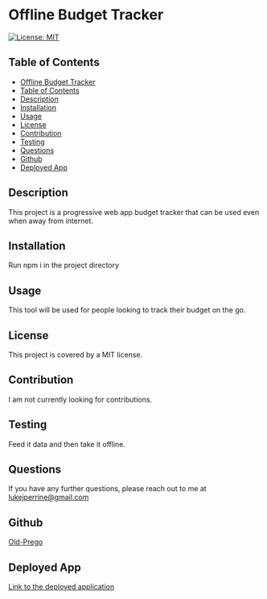 
# Offline Budget Tracker

[![License: MIT](https://img.shields.io/badge/License-MIT-yellow.svg)](https://opensource.org/licenses/MIT)

## Table of Contents   
- [Offline Budget Tracker](#datatitle)
- [Table of Contents](#table-of-contents)
- [Description](#description)
- [Installation](#installation)
- [Usage](#usage)
- [License](#license)
- [Contribution](#contribution)
- [Testing](#testing)
- [Questions](#questions)
- [Github](#github)
- [Deployed App](#deployed-app)

## Description  
This project is a progressive web app budget tracker that can be used even when away from internet.  

## Installation
Run npm i in the project directory

## Usage
This tool will be used for people looking to track their budget on the go.

## License
This project is covered by a MIT license.

## Contribution
I am not currently looking for contributions.

## Testing
Feed it data and then take it offline.

## Questions
If you have any further questions, please reach out to me at lukejperrine@gmail.com

## Github
[Old-Prego](https://github.com/Old-Prego)

## Deployed App
[Link to the deployed application](https://budget-tracker-pwa-42.herokuapp.com/)